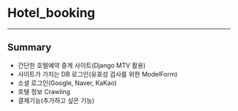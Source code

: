 # Hotel_booking
---
## Summary
- 간단한 호텔예약 중계 사이트(Django MTV 활용)
- 사이트가 가지는 DB 로그인(유효성 검사를 위한 ModelForm)
- 소셜 로그인(Google, Naver, KaKao)
- 호텔 정보 Crawling
- 결제기능(추가하고 싶은 기능)